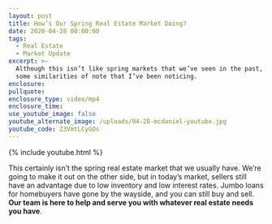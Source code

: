 ```yaml
---
layout: post
title: How’s Our Spring Real Estate Market Doing?
date: 2020-04-28 00:00:00
tags:
  - Real Estate
  - Market Update
excerpt: >-
  Although this isn’t like spring markets that we’ve seen in the past, there are
  some similarities of note that I’ve been noticing.
enclosure:
pullquote:
enclosure_type: video/mp4
enclosure_time:
use_youtube_image: false
youtube_alternate_image: /uploads/04-28-mcdaniel-youtube.jpg
youtube_code: Z3VmtLCyGOs
---
```


{% include youtube.html %}

This certainly isn’t the spring real estate market that we usually have. We’re going to make it out on the other side, but in today’s market, sellers still have an advantage due to low inventory and low interest rates. Jumbo loans for homebuyers have gone by the wayside, and you can still buy and sell. **Our team is here to help and serve you with whatever real estate needs you have**.